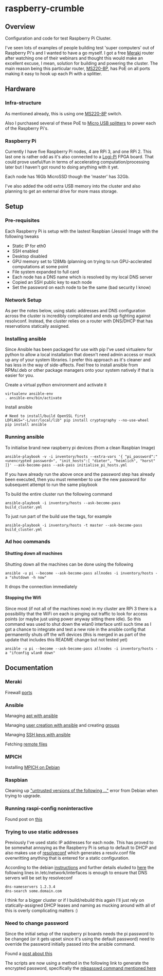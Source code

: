 # raspberry-crumble

## Overview

Configuration and code for test Raspberry Pi Cluster.

I've seen lots of examples of people building test 'super computers' out of Raspberry Pi's and I wanted to have a go myself.  I got a free [Meraki](https://meraki.cisco.com) router after watching one of their webinars and thought this would make an excellent excuse, I mean, solution for building and powering the cluster.  The main reason being this particular router, [MS220-8P](https://meraki.cisco.com/products/switches/ms220-8), has PoE on all ports making it easy to hook up each Pi with a splitter.


## Hardware

### Infra-structure

As mentioned already, this is using one [MS220-8P](https://meraki.cisco.com/products/switches/ms220-8) switch.

Also I purchased several of these PoE to [Micro USB splitters](https://www.amazon.co.uk/gp/product/B01H37XQP8/ref=oh_aui_detailpage_o03_s00?ie=UTF8&psc=1) to power each of the Raspberry Pi's.


### Raspberry Pi

Currently I have five Raspberry Pi nodes, 4 are RPi 3, and one RPi 2.  This last one is rather odd as it's also connected to a [Logi-Pi](http://valentfx.com/logi-pi/) FPGA board.  That could prove useful/fun in terms of accelerating computation/processing later but I haven't got round to doing anything with it yet.

Each node has 16Gb MicroSSD though the 'master' has 32Gb.

I've also added the odd extra USB memory into the cluster and also planning to get an external drive for more mass storage.


## Setup

### Pre-requisites

Each Raspberry Pi is setup with the lastest Raspbian (Jessie) Image with the following tweaks

* Static IP for eth0
* SSH enabled
* Desktop disabled
* GPU memory set to 128Mb (planning on trying to run GPU-acclerated computations at some point
* File system expanded to full card
* Each node has a DNS name which is resolved by my local DNS server
* Copied an SSH public key to each node
* Set the password on each node to be the same (bad security I know)

### Network Setup

As per the notes below, using static addresses and DNS configuration across the cluster 
is incredibly complicated and ends up fighting against resolvconf.  Instead, the cluster relies on 
a router with DNS/DHCP that has reservations statically assigned.   


### Installing ansible

Since Ansible has been packaged for use with pip I've used virtualenv for python to allow a local installation that doesn't need admin access or muck up any of your system libraries.  I prefer this approach as it's cleaner and has less in the way of side-affects.  Feel free to install ansible from RPMs/.deb or other package managers onto your system natively if that is easier for you.

Create a virtual python environment and activate it

```
virtualenv ansible-env
. ansible-env/bin/activate
```

Install ansible

```
# Need to install/build OpenSSL first 
LDFLAGS="-L/usr/local/lib" pip install cryptography --no-use-wheel
pip install ansible
```


### Running ansible

To initialise brand new raspberry pi devices (from a clean Raspbian Image)

```
ansible-playbook -v -i inventory/hosts --extra-vars '{ "pi_password":"<unencrypted password>", "init_hosts":[ "dieter", "heimlich", "horst" ]}' --ask-become-pass --ask-pass initialise_pi_hosts.yml
```

If you have already run the above once and the password step has already been executed, then you must remember to
use the new password for subsequent attempt to run the same playbook

To build the entire cluster run the following command

```
ansible-playbook -i inventory/hosts --ask-become-pass build_cluster.yml
```

To just run part of the build use the tags, for example

```
ansible-playbook -i inventory/hosts -t master --ask-become-pass build_cluster.yml
```

### Ad hoc commands

#### Shutting down all machines

Shutting down all the machines can be done using the following

```
ansible -u pi --become --ask-become-pass allnodes -i inventory/hosts -a "shutdown -h now"
```

It drops the connection immediately


#### Stopping the Wifi

Since most (if not all of the machines now) in my cluster are RPi 3 there is a possibility that the WiFi on each is
pinging out traffic to look for access points (or maybe just using power anyway sitting there idle).  So this command 
was used to shut down the wlan0 interface until such time as I got a chance to integrate and test a new role in the 
ansible config that permanently shuts off the wifi devices (this is merged in as part of the update that includes this 
README change but not tested yet)

```
ansible -u pi --become --ask-become-pass allnodes -i inventory/hosts -a "ifconfig wlan0 down"
``` 


## Documentation

### Meraki

Firewall [ports](https://documentation.meraki.com/zGeneral_Administration/Other_Topics/Firewall_Rules_for_Cloud_Connectivity)


### Ansible

Managing [apt with ansible](http://docs.ansible.com/ansible/apt_module.html)

Managing [user creation with ansible](http://docs.ansible.com/ansible/user_module.html) and creating
[groups](http://docs.ansible.com/ansible/group_module.html)

Managing [SSH keys with ansible](http://blog.appliedinformaticsinc.com/how-to-manage-ssh-keys-using-ansible/)

Fetching [remote files](http://docs.ansible.com/ansible/fetch_module.html)


### MPICH

Installing [MPICH on Debian](http://www.cslu.ogi.edu/~zak/debianclusters/Installing_MPICH)


### Raspbian

Cleaning up ["untrusted versions of the following ..."](http://serverfault.com/questions/444798/debian-warning-untrusted-versions-of-the-following-packages-will-be-installe)
error from Debian when trying to upgrade.


### Running raspi-config noninteractive

Found post on [this](https://www.raspberrypi.org/forums/viewtopic.php?f=63&t=21632)

### Trying to use static addresses

Previously I've used static IP addresses for each node.  This has proved to be somewhat annoying as 
the Raspberry Pi is setup to default to DHCP and also makes use of 
[resolveconf](http://manpages.ubuntu.com/manpages/zesty/man8/resolvconf.8.html) 
which generates a resolv.conf file overwritting anything that is entered for a static configuration. 

According to the debian [instructions](https://wiki.debian.org/NetworkConfiguration#The_resolvconf_program)
and further details eluded to [here](https://wiki.debian.org/NetworkConfiguration#A.2Fetc.2Fnetwork.2Finterfaces)
the following lines in /etc/network/interfaces is enough to ensure that DNS servers will be set by resolveconf

```
dns-nameservers 1.2.3.4
dns-search some.domain.com
```

I think for a bigger cluster or if I build/rebuild this again I'll just rely on statically-assigned
DHCP leases and naming as mucking around with all of this is overly complicating matters :)


### Need to change password

Since the initial setup of the raspberry pi boards needs the pi password to be changed
(or it gets upset since it's using the default password) need to override the password initially passed 
into the ansible command.

Found a [post about this](https://stackoverflow.com/questions/34243229/in-ansible-is-it-possible-to-define-the-authentication-method-per-playbook)

The scripts are now using a method in the following link to generate the encrypted password, specifically
the [mkpasswd command mentioned here](http://docs.ansible.com/ansible/latest/faq.html#how-do-i-generate-crypted-passwords-for-the-user-module) 
                      